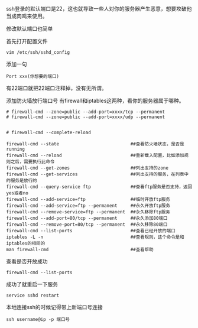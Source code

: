 ssh登录的默认端口是22，这也就导致一些人对你的服务器产生恶意，想要攻破他当成肉鸡来使用。

修改默认端口也简单

首先打开配置文件
```
vim /etc/ssh/sshd_config
```
添加一句
```
Port xxx(你想要的端口)
```
有22端口就把22端口注释掉，没有无所谓。

添加防火墙放行端口号   有firewall和iptables这两种，看你的服务器属于哪种。
```
# firewall-cmd --zone=public --add-port=xxxx/tcp --permanent
# firewall-cmd --zone=public --add-port=xxxx/udp --permanent


# firewall-cmd --complete-reload
```

```shell
firewall-cmd --state                           ##查看防火墙状态，是否是running
firewall-cmd --reload                          ##重新载入配置，比如添加规则之后，需要执行此命令
firewall-cmd --get-zones                       ##列出支持的zone
firewall-cmd --get-services                    ##列出支持的服务，在列表中的服务是放行的
firewall-cmd --query-service ftp               ##查看ftp服务是否支持，返回yes或者no
firewall-cmd --add-service=ftp                 ##临时开放ftp服务
firewall-cmd --add-service=ftp --permanent     ##永久开放ftp服务
firewall-cmd --remove-service=ftp --permanent  ##永久移除ftp服务
firewall-cmd --add-port=80/tcp --permanent     ##永久添加80端口
firewall-cmd --remove-port=80/tcp --permanent  ##永久移除80端口
firewall-cmd --list-ports                      ##查看已经开放的端口
iptables -L -n                                 ##查看规则，这个命令是和iptables的相同的
man firewall-cmd                               ##查看帮助 
```

查看是否开放成功
```
firewall-cmd --list-ports
```

成功了就重启一下服务
```
service sshd restart
```

本地连接ssh的时候记得带上新端口号连接
```
ssh username@ip -p 端口号
```


